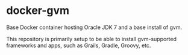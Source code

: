 docker-gvm
==================

Base Docker container hosting Oracle JDK 7 and a base install of gvm.

This repository is primarily setup to be able to install gvm-supported frameworks and apps, such as Grails, Gradle, Groovy, etc.

